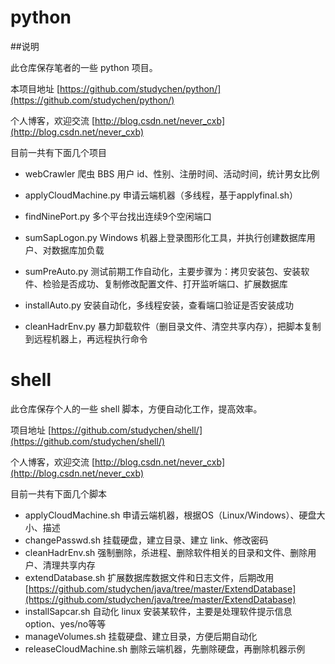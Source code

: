 # python
##说明

此仓库保存笔者的一些 python 项目。

本项目地址 [https://github.com/studychen/python/](https://github.com/studychen/python/)

个人博客，欢迎交流 [http://blog.csdn.net/never_cxb](http://blog.csdn.net/never_cxb)

目前一共有下面几个项目

- webCrawler 爬虫 BBS 用户 id、性别、注册时间、活动时间，统计男女比例

- applyCloudMachine.py 申请云端机器（多线程，基于applyfinal.sh）

- findNinePort.py 多个平台找出连续9个空闲端口

- sumSapLogon.py Windows 机器上登录图形化工具，并执行创建数据库用户、对数据库加负载

- sumPreAuto.py 测试前期工作自动化，主要步骤为：拷贝安装包、安装软件、检验是否成功、复制修改配置文件、打开监听端口、扩展数据库

- installAuto.py 安装自动化，多线程安装，查看端口验证是否安装成功

- cleanHadrEnv.py 暴力卸载软件（删目录文件、清空共享内存），把脚本复制到远程机器上，再远程执行命令

 # shell

此仓库保存个人的一些 shell 脚本，方便自动化工作，提高效率。

项目地址 [https://github.com/studychen/shell/](https://github.com/studychen/shell/)

个人博客，欢迎交流 [http://blog.csdn.net/never_cxb](http://blog.csdn.net/never_cxb)

目前一共有下面几个脚本

- applyCloudMachine.sh	申请云端机器，根据OS（Linux/Windows）、硬盘大小、描述
- changePasswd.sh	挂载硬盘，建立目录、建立 link、修改密码
- cleanHadrEnv.sh	强制删除，杀进程、删除软件相关的目录和文件、删除用户、清理共享内存
- extendDatabase.sh	扩展数据库数据文件和日志文件，后期改用 [https://github.com/studychen/java/tree/master/ExtendDatabase](https://github.com/studychen/java/tree/master/ExtendDatabase) 
- installSapcar.sh	自动化 linux 安装某软件，主要是处理软件提示信息 option、yes/no等等
- manageVolumes.sh	挂载硬盘、建立目录，方便后期自动化
- releaseCloudMachine.sh 删除云端机器，先删除硬盘，再删除机器示例


